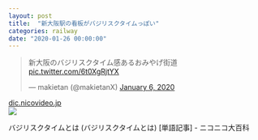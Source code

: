 ```yaml
---
layout: post
title:  "新大阪駅の看板がバジリスクタイムっぽい"
categories: railway
date: "2020-01-26 00:00:00"
---
```


<blockquote class="twitter-tweet tw-align-center"><p lang="ja" dir="ltr">新大阪のバジリスクタイム感あるおみやげ街道 <a href="https://t.co/6t0XgRjtYX">pic.twitter.com/6t0XgRjtYX</a></p>&mdash; makietan (@makietanX) <a href="https://twitter.com/makietanX/status/1214135801623105536?ref_src=twsrc%5Etfw">January 6, 2020</a></blockquote> <script async src="https://platform.twitter.com/widgets.js" charset="utf-8"></script>



<div class="card">
  <a href="https://dic.nicovideo.jp/a/%E3%83%90%E3%82%B8%E3%83%AA%E3%82%B9%E3%82%AF%E3%82%BF%E3%82%A4%E3%83%A0"></a>
  <div class="card__header">
    <a href="https://dic.nicovideo.jp/a/%E3%83%90%E3%82%B8%E3%83%AA%E3%82%B9%E3%82%AF%E3%82%BF%E3%82%A4%E3%83%A0">dic.nicovideo.jp</a>
  </div>
  <div class="card__image">
    <img src="https://dic.nicovideo.jp/img/og_b.jpg">
  </div>
  <div class="card__title">
    <p>バジリスクタイムとは (バジリスクタイムとは) [単語記事] - ニコニコ大百科</p>
  </div>
  <div class="card__description">
    <p></p>
  </div>
</div>

